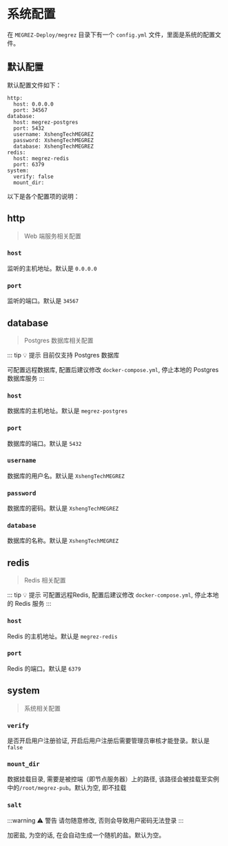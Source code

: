 # 系统配置

在 `MEGREZ-Deploy/megrez` 目录下有一个 `config.yml` 文件，里面是系统的配置文件。

## 默认配置

默认配置文件如下：

```yaml:line-numbers
http:
  host: 0.0.0.0
  port: 34567
database:
  host: megrez-postgres
  port: 5432
  username: XshengTechMEGREZ
  password: XshengTechMEGREZ
  database: XshengTechMEGREZ
redis:
  host: megrez-redis
  port: 6379
system:
  verify: false
  mount_dir: 
```

以下是各个配置项的说明：

## http

> Web 端服务相关配置

### `host`

监听的主机地址。默认是 `0.0.0.0`

### `port`

监听的端口。默认是 `34567`

## database

> Postgres 数据库相关配置

::: tip 💡 提示
目前仅支持 Postgres 数据库

可配置远程数据库, 配置后建议修改 `docker-compose.yml`, 停止本地的 Postgres 数据库服务
:::

### `host`

数据库的主机地址。默认是 `megrez-postgres`

### `port`

数据库的端口。默认是 `5432`

### `username`

数据库的用户名。默认是 `XshengTechMEGREZ`

### `password`

数据库的密码。默认是 `XshengTechMEGREZ`

### `database`

数据库的名称。默认是 `XshengTechMEGREZ`

## redis

> Redis 相关配置

::: tip 💡 提示
可配置远程Redis, 配置后建议修改 `docker-compose.yml`, 停止本地的 Redis 服务
:::

### `host`

Redis 的主机地址。默认是 `megrez-redis`

### `port`

Redis 的端口。默认是 `6379`

## system

> 系统相关配置

### `verify`

是否开启用户注册验证, 开启后用户注册后需要管理员审核才能登录。默认是 `false`

### `mount_dir`

数据挂载目录, 需要是被控端（即节点服务器）上的路径, 该路径会被挂载至实例中的`/root/megrez-pub`。默认为空, 即不挂载

### `salt`

:::warning ⚠️ 警告
请勿随意修改, 否则会导致用户密码无法登录
:::

加密盐, 为空的话, 在会自动生成一个随机的盐。默认为空。

